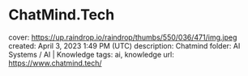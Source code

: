 # ChatMind.Tech

cover: https://up.raindrop.io/raindrop/thumbs/550/036/471/img.jpeg
created: April 3, 2023 1:49 PM (UTC)
description: Chatmind
folder: AI Systems / AI | Knowledge
tags: ai, knowledge
url: https://www.chatmind.tech/